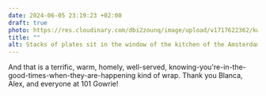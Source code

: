 ```yaml
---
date: 2024-06-05 23:19:23 +02:00
draft: true
photo: https://res.cloudinary.com/dbi2zounq/image/upload/v1717622362/kwt6nooru6agx6yadp4x.jpg
title: ""
alt: Stacks of plates sit in the window of the kitchen of the Amsterdam-based restaurant 101 Gowrie
---
```


And that is a terrific, warm, homely, well-served, knowing-you're-in-the-good-times-when-they-are-happening kind of wrap. Thank you Blanca, Alex, and everyone at 101 Gowrie!
